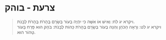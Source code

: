 # צרעת - בוהק

> ויקרא יג לח: וְאִישׁ אוֹ אִשָּׁה כִּי יִהְיֶה בְעוֹר בְּשָׂרָם בֶּהָרֹת בֶּהָרֹת לְבָנֹת.  
> ויקרא יג לט: וְרָאָה הַכֹּהֵן וְהִנֵּה בְעוֹר בְּשָׂרָם בֶּהָרֹת כֵּהוֹת לְבָנֹת:  בֹּהַק הוּא פָּרַח בָּעוֹר טָהוֹר הוּא.   
 

